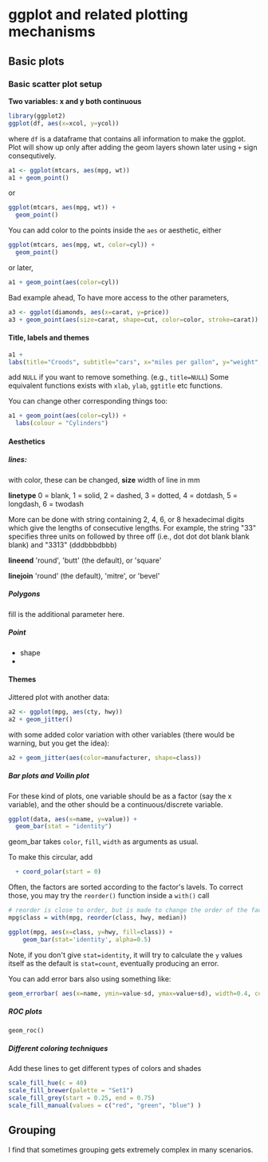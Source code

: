 # ggplot and related plotting mechanisms

## Basic plots

### Basic scatter plot setup

**Two variables: x and y both continuous**
```R
library(ggplot2)
ggplot(df, aes(x=xcol, y=ycol)) 
```
where `df` is a dataframe that contains all information to make the ggplot. Plot will show up only after adding the geom layers shown later using `+` sign consequtively. 


```R
a1 <- ggplot(mtcars, aes(mpg, wt))
a1 + geom_point()
```
or
```R
ggplot(mtcars, aes(mpg, wt)) +
  geom_point()
```

You can add color to the points inside the `aes` or aesthetic, either 
```R
ggplot(mtcars, aes(mpg, wt, color=cyl)) +
  geom_point()
```
or later,
```R
a1 + geom_point(aes(color=cyl))
```



Bad example ahead,
To have more access to the other parameters,
```R
a3 <- ggplot(diamonds, aes(x=carat, y=price))
a3 + geom_point(aes(size=carat, shape=cut, color=color, stroke=carat))
```





#### Title, labels and themes
```R
a1 + 
labs(title="Croods", subtitle="cars", x="miles per gallon", y="weight", caption = "(based on data from 1974 _Motor Trend_ US magazine)", tag="A")
```
add `NULL` if you want to remove something. (e.g., `title=NULL`)
Some equivalent functions exists with `xlab`, `ylab`, `ggtitle` etc functions. 

You can change other corresponding things too:
```R
a1 + geom_point(aes(color=cyl)) + 
  labs(colour = "Cylinders")
```


#### Aesthetics



##### lines:
with color, these can be changed, 
**size**
width of line in mm

**linetype**
0 = blank, 1 = solid, 2 = dashed, 3 = dotted, 4 = dotdash, 5 = longdash, 6 = twodash

More can be done with string containing 2, 4, 6, or 8 hexadecimal digits which give the lengths of consecutive lengths. 
For example, the string "33" specifies three units on followed by three off (i.e., dot dot dot blank blank blank) and "3313" (dddbbbdbbb)

**lineend**
'round', 'butt' (the default), or 'square'

**linejoin**
'round' (the default), 'mitre', or 'bevel'

##### Polygons
fill is the additional parameter here. 


##### Point
- shape
- 


#### Themes



Jittered plot with another data:
```R
a2 <- ggplot(mpg, aes(cty, hwy))
a2 + geom_jitter()
```
with some added color variation with other variables (there would be warning, but you get the idea):
```R
a2 + geom_jitter(aes(color=manufacturer, shape=class))
```

##### Bar plots and Voilin plot
For these kind of plots, one variable should be as a factor (say the x variable), and the other should be a continuous/discrete variable.

```R
ggplot(data, aes(x=name, y=value)) + 
  geom_bar(stat = "identity")
```
geom_bar takes `color`, `fill`, `width` as arguments as usual. 

To make this circular, add
```R
  + coord_polar(start = 0)
```

Often, the factors are sorted according to the factor's lavels. To correct those, you may try the `reorder()` function inside a `with()` call
```R
# reorder is close to order, but is made to change the order of the factor levels.
mpg$class = with(mpg, reorder(class, hwy, median))

ggplot(mpg, aes(x=class, y=hwy, fill=class)) +
    geom_bar(stat='identity', alpha=0.5)
```
Note, if you don't give `stat=identity`, it will try to calculate the `y` values itself as the default is `stat=count`, eventually producing an error. 

You can add error bars also using something like:
```R
geom_errorbar( aes(x=name, ymin=value-sd, ymax=value+sd), width=0.4, colour="orange", alpha=0.9, size=1.3)
```


##### ROC plots
```
geom_roc()
```




##### Different coloring techniques
Add these lines to get different types   of colors and shades
```R
scale_fill_hue(c = 40)
scale_fill_brewer(palette = "Set1")
scale_fill_grey(start = 0.25, end = 0.75)
scale_fill_manual(values = c("red", "green", "blue") )
```




## Grouping
I find that sometimes grouping gets extremely complex in many scenarios.  
